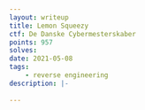 ```yaml
---
layout: writeup
title: Lemon Squeezy
ctf: De Danske Cybermesterskaber
points: 957
solves: 
date: 2021-05-08
tags:
    - reverse engineering
description: |-
    
---
```

